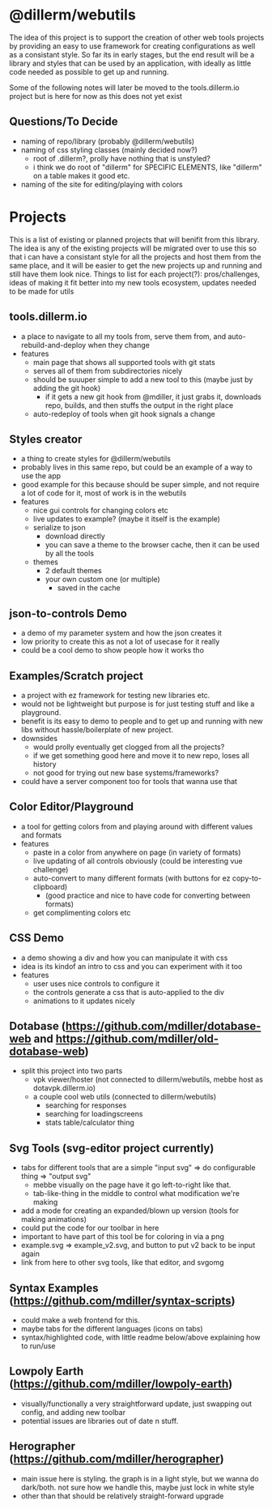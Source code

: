 # @dillerm/webutils
The idea of this project is to support the creation of other web tools projects by providing an easy to use framework for creating configurations as well as a consistant style. So far its in early stages, but the end result will be a library and styles that can be used by an application, with ideally as little code needed as possible to get up and running.

Some of the following notes will later be moved to the tools.dillerm.io project but is here for now as this does not yet exist

## Questions/To Decide
- naming of repo/library (probably @dillerm/webutils)
- naming of css styling classes (mainly decided now?)
  - root of .dillerm?, prolly have nothing that is unstyled?
  - i think we do root of "dillerm" for SPECIFIC ELEMENTS, like "dillerm" on a table makes it good etc.
- naming of the site for editing/playing with colors

# Projects
This is a list of existing or planned projects that will benifit from this library. The idea is any of the existing projects will be migrated over to use this so that i can have a consistant style for all the projects and host them from the same place, and it will be easier to get the new projects up and running and still have them look nice. Things to list for each project(?): pros/challenges, ideas of making it fit better into my new tools ecosystem, updates needed to be made for utils

## tools.dillerm.io
- a place to navigate to all my tools from, serve them from, and auto-rebuild-and-deploy when they change
- features
  - main page that shows all supported tools with git stats
  - serves all of them from subdirectories nicely
  - should be suuuper simple to add a new tool to this (maybe just by adding the git hook)
    - if it gets a new git hook from @mdiller, it just grabs it, downloads repo, builds, and then stuffs the output in the right place
  - auto-redeploy of tools when git hook signals a change

## Styles creator
- a thing to create styles for @dillerm/webutils
- probably lives in this same repo, but could be an example of a way to use the app
- good example for this because should be super simple, and not require a lot of code for it, most of work is in the webutils
- features
  - nice gui controls for changing colors etc
  - live updates to example? (maybe it itself is the example)
  - serialize to json
    - download directly
    - you can save a theme to the browser cache, then it can be used by all the tools
  - themes
    - 2 default themes
    - your own custom one (or multiple)
      - saved in the cache

## json-to-controls Demo
- a demo of my parameter system and how the json creates it
- low priority to create this as not a lot of usecase for it really
- could be a cool demo to show people how it works tho

## Examples/Scratch project
- a project with ez framework for testing new libraries etc.
- would not be lightweight but purpose is for just testing stuff and like a playground.
- benefit is its easy to demo to people and to get up and running with new libs without hassle/boilerplate of new project.
- downsides
  - would prolly eventually get clogged from all the projects?
  - if we get something good here and move it to new repo, loses all history
  - not good for trying out new base systems/frameworks?
- could have a server component too for tools that wanna use that

## Color Editor/Playground
- a tool for getting colors from and playing around with different values and formats
- features
  - paste in a color from anywhere on page (in variety of formats)
  - live updating of all controls obviously (could be interesting vue challenge)
  - auto-convert to many different formats (with buttons for ez copy-to-clipboard)
    - (good practice and nice to have code for converting between formats)
  - get complimenting colors etc

## CSS Demo
- a demo showing a div and how you can manipulate it with css
- idea is its kindof an intro to css and you can experiment with it too
- features
  - user uses nice controls to configure it
  - the controls generate a css that is auto-applied to the div
  - animations to it updates nicely

## Dotabase (https://github.com/mdiller/dotabase-web and https://github.com/mdiller/old-dotabase-web)
- split this project into two parts
  - vpk viewer/hoster (not connected to dillerm/webutils, mebbe host as dotavpk.dillerm.io)
  - a couple cool web utils (connected to dillerm/webutils)
    - searching for responses
    - searching for loadingscreens
    - stats table/calculator thing

## Svg Tools (svg-editor project currently)
- tabs for different tools that are a simple "input svg" => do configurable thing => "output svg"
  - mebbe visually on the page have it go left-to-right like that.
  - tab-like-thing in the middle to control what modification we're making
- add a mode for creating an expanded/blown up version (tools for making animations)
- could put the code for our toolbar in here
- important to have part of this tool be for coloring in via a png
- example.svg => example_v2.svg, and button to put v2 back to be input again
- link from here to other svg tools, like that editor, and svgomg

## Syntax Examples (https://github.com/mdiller/syntax-scripts)
- could make a web frontend for this.
- maybe tabs for the different languages (icons on tabs)
- syntax/highlighted code, with little readme below/above explaining how to run/use

## Lowpoly Earth (https://github.com/mdiller/lowpoly-earth)
- visually/functionally a very straightforward update, just swapping out config, and adding new toolbar
- potential issues are libraries out of date n stuff.

## Herographer (https://github.com/mdiller/herographer)
- main issue here is styling. the graph is in a light style, but we wanna do dark/both. not sure how we handle this, maybe just lock in white style
- other than that should be relatively straight-forward upgrade


